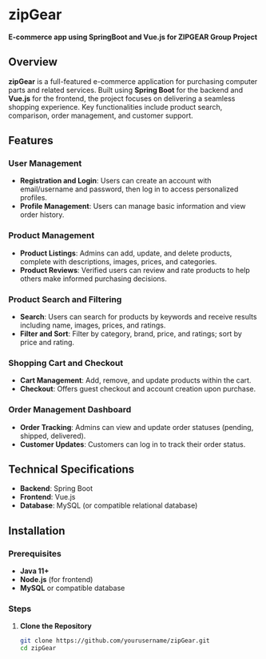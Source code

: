 # zipGear

**E-commerce app using SpringBoot and Vue.js for ZIPGEAR Group Project**

## Overview
**zipGear** is a full-featured e-commerce application for purchasing computer parts and related services. Built using **Spring Boot** for the backend and **Vue.js** for the frontend, the project focuses on delivering a seamless shopping experience. Key functionalities include product search, comparison, order management, and customer support.

## Features

### User Management
- **Registration and Login**: Users can create an account with email/username and password, then log in to access personalized profiles.
- **Profile Management**: Users can manage basic information and view order history.

### Product Management
- **Product Listings**: Admins can add, update, and delete products, complete with descriptions, images, prices, and categories.
- **Product Reviews**: Verified users can review and rate products to help others make informed purchasing decisions.

### Product Search and Filtering
- **Search**: Users can search for products by keywords and receive results including name, images, prices, and ratings.
- **Filter and Sort**: Filter by category, brand, price, and ratings; sort by price and rating.

### Shopping Cart and Checkout
- **Cart Management**: Add, remove, and update products within the cart.
- **Checkout**: Offers guest checkout and account creation upon purchase.

### Order Management Dashboard
- **Order Tracking**: Admins can view and update order statuses (pending, shipped, delivered).
- **Customer Updates**: Customers can log in to track their order status.

## Technical Specifications
- **Backend**: Spring Boot
- **Frontend**: Vue.js
- **Database**: MySQL (or compatible relational database)

## Installation

### Prerequisites
- **Java 11+**
- **Node.js** (for frontend)
- **MySQL** or compatible database

### Steps

1. **Clone the Repository**
   ```bash
   git clone https://github.com/yourusername/zipGear.git
   cd zipGear
